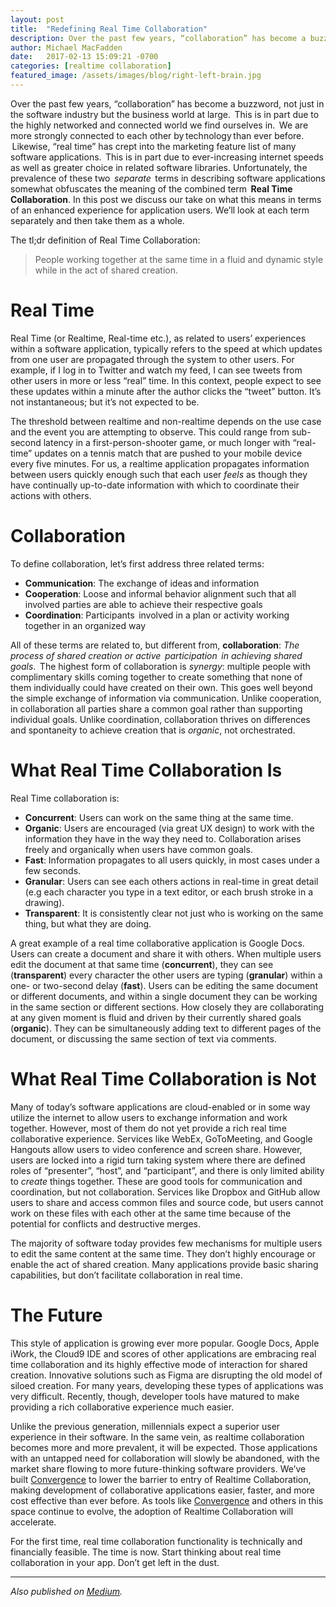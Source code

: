 ```yaml
---
layout: post
title:  "Redefining Real Time Collaboration"
description: Over the past few years, “collaboration” has become a buzzword, not just in the software industry but the business world at large. In this post we discuss our take on what this means in terms of an enhanced experience for application users.
author: Michael MacFadden
date:   2017-02-13 15:09:21 -0700
categories: [realtime collaboration]
featured_image: /assets/images/blog/right-left-brain.jpg
---
```


Over the past few years, “collaboration” has become a buzzword, not just in the software industry but the business world at large.  This is in part due to the highly networked and connected world we find ourselves in.  We are more strongly connected to each other by technology than ever before.  Likewise, “real time” has crept into the marketing feature list of many software applications.  This is in part due to ever-increasing internet speeds as well as greater choice in related software libraries. Unfortunately, the prevalence of these two  _separate_  terms in describing software applications somewhat obfuscates the meaning of the combined term  **Real Time Collaboration**. In this post we discuss our take on what this means in terms of an enhanced experience for application users. We’ll look at each term separately and then take them as a whole.

The tl;dr definition of Real Time Collaboration:

> People working together at the same time in a fluid and dynamic style while in the act of shared creation.

# Real Time

Real Time (or Realtime, Real-time etc.), as related to users’ experiences within a software application, typically refers to the speed at which updates from one user are propagated through the system to other users. For example, if I log in to Twitter and watch my feed, I can see tweets from other users in more or less “real” time. In this context, people expect to see these updates within a minute after the author clicks the “tweet” button. It’s not instantaneous; but it’s not expected to be.

The threshold between realtime and non-realtime depends on the use case and the event you are attempting to observe. This could range from sub-second latency in a first-person-shooter game, or much longer with “real-time” updates on a tennis match that are pushed to your mobile device every five minutes. For us, a realtime application propagates information between users quickly enough such that each user _feels_ as though they have continually up-to-date information with which to coordinate their actions with others.  

# Collaboration

To define collaboration, let’s first address three related terms:

*  **Communication**: The exchange of ideas and information
*  **Cooperation**: Loose and informal behavior alignment such that all involved parties are able to achieve their respective goals
*  **Coordination**: Participants  involved in a plan or activity working together in an organized way

All of these terms are related to, but different from, **collaboration**: _The process of shared creation or active  participation  in achieving shared goals_.  The highest form of collaboration is _synergy_: multiple people with complimentary skills coming together to create something that none of them individually could have created on their own. This goes well beyond the simple exchange of information via communication. Unlike cooperation, in collaboration all parties share a common goal rather than supporting individual goals. Unlike coordination, collaboration thrives on differences and spontaneity to achieve creation that is _organic_, not orchestrated.

# What Real Time Collaboration Is

Real Time collaboration is:

*  **Concurrent**: Users can work on the same thing at the same time.
*  **Organic**: Users are encouraged (via great UX design) to work with the information they have in the way they need to. Collaboration arises freely and organically when users have common goals.
*  **Fast**: Information propagates to all users quickly, in most cases under a few seconds. 
*  **Granular**: Users can see each others actions in real-time in great detail (e.g each character you type in a text editor, or each brush stroke in a drawing).
*  **Transparent**: It is consistently clear not just who is working on the same thing, but what they are doing.

A great example of a real time collaborative application is Google Docs. Users can create a document and share it with others. When multiple users edit the document at that same time (**concurrent**), they can see (**transparent**) every character the other users are typing (**granular**) within a one- or two-second delay (**fast**). Users can be editing the same document or different documents, and within a single document they can be working in the same section or different sections. How closely they are collaborating at any given moment is fluid and driven by their currently shared goals (**organic**). They can be simultaneously adding text to different pages of the document, or discussing the same section of text via comments.

# What Real Time Collaboration is Not

Many of today’s software applications are cloud-enabled or in some way utilize the internet to allow users to exchange information and work together. However, most of them do not yet provide a rich real time collaborative experience. Services like WebEx, GoToMeeting, and Google Hangouts allow users to video conference and screen share. However, users are locked into a rigid turn taking system where there are defined roles of “presenter”, “host”, and “participant”, and there is only limited ability to _create_ things together. These are good tools for communication and coordination, but not collaboration. Services like Dropbox and GitHub allow users to share and access common files and source code, but users cannot work on these files with each other at the same time because of the potential for conflicts and destructive merges.

The majority of software today provides few mechanisms for multiple users to edit the same content at the same time. They don’t highly encourage or enable the act of shared creation. Many applications provide basic sharing capabilities, but don’t facilitate collaboration in real time.

# The Future

This style of application is growing ever more popular. Google Docs, Apple iWork, the Cloud9 IDE and scores of other applications are embracing real time collaboration and its highly effective mode of interaction for shared creation. Innovative solutions such as Figma are disrupting the old model of siloed creation. For many years, developing these types of applications was very difficult. Recently, though, developer tools have matured to make providing a rich collaborative experience much easier.

Unlike the previous generation, millennials expect a superior user experience in their software. In the same vein, as realtime collaboration becomes more and more prevalent, it will be expected. Those applications with an untapped need for collaboration will slowly be abandoned, with the market share flowing to more future-thinking software providers. We’ve built [Convergence](https://convergencelabs.com) to lower the barrier to entry of Realtime Collaboration, making development of collaborative applications easier, faster, and more cost effective than ever before. As tools like [Convergence](https://convergencelabs.com) and others in this space continue to evolve, the adoption of Realtime Collaboration will accelerate.

For the first time, real time collaboration functionality is technically and financially feasible. The time is now. Start thinking about real time collaboration in your app. Don’t get left in the dust.


* * *

_Also published on [Medium](https://medium.com/@MichaelMacFadden/redefining-realtime-collaboration-af86edc940c5)._